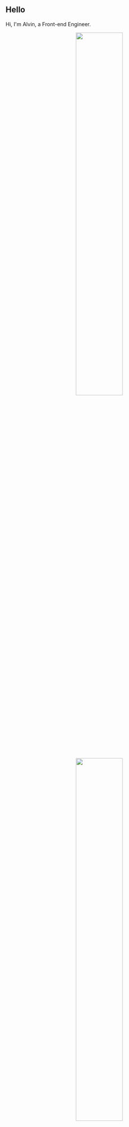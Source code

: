 ## Hello
Hi, I'm Alvin, a Front-end Engineer.

<p align="center">
  <img height="50%" width="auto" src ="https://github-readme-stats.vercel.app/api?username=achen718&show_icons=true&count_private=true&theme=dracula&hide_border=true&hide=issues,contribs&bg_color=00000000">
  <img height="50%" width="auto" src ="https://github-readme-stats.vercel.app/api/top-langs/?username=achen718&layout=compact&hide_border=true&theme=dracula&bg_color=00000000&langs_count=6&hide=jupyter%20notebook,tex,css,php&exclude_repo=Pacman-AI">

  <!--START_SECTION:waka-->

```txt
TypeScript   46 hrs 51 mins  ███████████████████████░░   91.69 %
JSON         1 hr 16 mins    ▓░░░░░░░░░░░░░░░░░░░░░░░░   02.49 %
Terraform    1 hr 13 mins    ▓░░░░░░░░░░░░░░░░░░░░░░░░   02.41 %
Other        41 mins         ▒░░░░░░░░░░░░░░░░░░░░░░░░   01.36 %
HTML         14 mins         ░░░░░░░░░░░░░░░░░░░░░░░░░   00.47 %
```

<!--END_SECTION:waka-->
  <br>
  <br>
</p>
